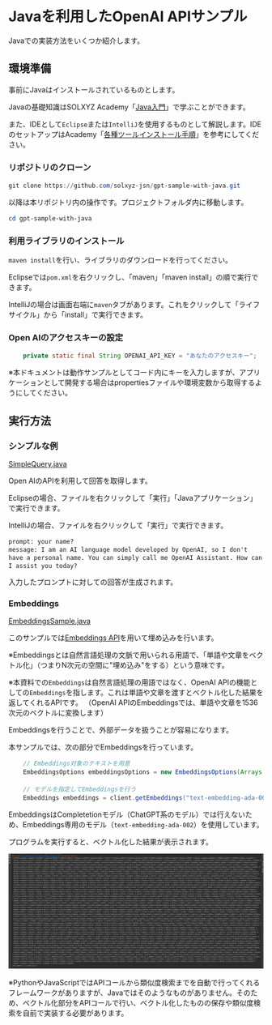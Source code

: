 # Javaを利用したOpenAI APIサンプル<!-- omit in toc -->

Javaでの実装方法をいくつか紹介します。

## 環境準備

事前にJavaはインストールされているものとします。

Javaの基礎知識はSOLXYZ Academy「[Java入門](https://academy.solxyz.co.jp/java/java-basic/list)」で学ぶことができます。

また、IDEとして`Eclipse`または`IntelliJ`を使用するものとして解説します。IDEのセットアップはAcademy「[各種ツールインストール手順](https://academy.solxyz.co.jp/common/install-procedure/list)」を参考にしてください。

### リポジトリのクローン

```PowerShell
git clone https://github.com/solxyz-jsn/gpt-sample-with-java.git
```

以降は本リポジトリ内の操作です。プロジェクトフォルダ内に移動します。

```PowerShell
cd gpt-sample-with-java
```

### 利用ライブラリのインストール

`maven install`を行い、ライブラリのダウンロードを行ってください。

Eclipseでは`pom.xml`を右クリックし、「maven」「maven install」の順で実行できます。

IntelliJの場合は画面右端に`maven`タブがあります。これをクリックして「ライフサイクル」から「install」で実行できます。

### Open AIのアクセスキーの設定

```java
    private static final String OPENAI_API_KEY = "あなたのアクセスキー";
```

※本ドキュメントは動作サンプルとしてコード内にキーを入力しますが、アプリケーションとして開発する場合はpropertiesファイルや環境変数から取得するようにしてください。

## 実行方法

### シンプルな例

[SimpleQuery.java](src/main/java/jp/co/solxyz/SimpleQuery.java)

Open AIのAPIを利用して回答を取得します。

Eclipseの場合、ファイルを右クリックして「実行」「Javaアプリケーション」で実行できます。

IntelliJの場合、ファイルを右クリックして「実行」で実行できます。

```shell
prompt: your name?
message: I am an AI language model developed by OpenAI, so I don't have a personal name. You can simply call me OpenAI Assistant. How can I assist you today?
```

入力したプロンプトに対しての回答が生成されます。

### Embeddings

[EmbeddingsSample.java](src/main/java/jp/co/solxyz/EmbeddingsSample.java)

このサンプルでは[Embeddings API](https://platform.openai.com/docs/guides/embeddings)を用いて埋め込みを行います。

※Embeddingsとは自然言語処理の文脈で用いられる用語で、「単語や文章をベクトル化」（つまりN次元の空間に"埋め込み"をする）という意味です。

※本資料での`Embeddings`は自然言語処理の用語ではなく、OpenAI APIの機能としての`Embeddings`を指します。これは単語や文章を渡すとベクトル化した結果を返してくれるAPIです。
（OpenAI APIのEmbeddingsでは、単語や文章を1536次元のベクトルに変換します）

Embeddingsを行うことで、外部データを扱うことが容易になります。

本サンプルでは、次の部分でEmbeddingsを行っています。

```java
    // Embeddings対象のテキストを用意
    EmbeddingsOptions embeddingsOptions = new EmbeddingsOptions(Arrays.asList("Hello World"));

    // モデルを指定してEmbeddingsを行う
    Embeddings embeddings = client.getEmbeddings("text-embedding-ada-002", embeddingsOptions);
```

EmbeddingsはCompletetionモデル（ChatGPT系のモデル）では行えないため、Embeddings専用のモデル（`text-embedding-ada-002`）を使用しています。

プログラムを実行すると、ベクトル化した結果が表示されます。

![Embeddings実行結果](./images/embeddings01.png)

※PythonやJavaScriptではAPIコールから類似度検索までを自動で行ってくれるフレームワークがありますが、Javaではそのようなものがありません。そのため、ベクトル化部分をAPIコールで行い、ベクトル化したものの保存や類似度検索を自前で実装する必要があります。
